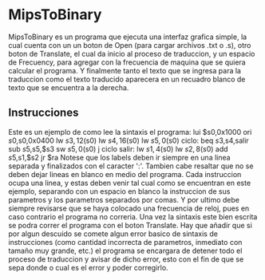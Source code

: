 # MipsToBinary

MipsToBinary es un programa que ejecuta una interfaz grafica simple, la cual cuenta con un un boton de Open (para cargar archivos .txt o .s), otro boton de Translate, el cual da inicio al proceso de traduccion, y un espacio de Frecuency, para agregar con la frecuencia de maquina que se quiera calcular el programa. Y finalmente tanto el texto que se ingresa para la traduccion como el texto traducido aparecera en un recuadro blanco de texto que se encuentra a la derecha.

## Instrucciones

Este es un ejemplo de como lee la sintaxis el programa:
lui $s0,0x1000
ori $s0,$s0,0x0400
lw $s3,12($s0)
lw $s4,16($s0)
lw $s5,0($s0)
ciclo:
beq $s3,$s4,salir
sub $s5,$s5,$s3
sw $s5,0($s0)
j ciclo 
salir:
lw $s1,4($s0)
lw $s2,8($s0)
add $s5,$s1,$s2
jr $ra
Notese que los labels deben ir siempre en una linea separada y finalizados con el caracter ':'. Tambien cabe resaltar que no se deben dejar lineas en blanco en medio del programa. Cada instruccion ocupa una linea, y estas deben venir tal cual como se encuentran en este ejemplo, separando con un espacio en blanco la instruccion de sus parametros y los parametros separados por comas.
Y por ultimo debe siempre revisarse que se haya colocado una frecuencia de reloj, pues en caso contrario el programa no correria.
Una vez la sintaxis este bien escrita se podra correr el programa con el boton Translate. Hay que añadir que si por algun descuido se comete algun error basico de sintaxis de instrucciones (como cantidad incorrecta de parametros, inmediato con tamaño muy grande, etc.) el programa se encargara de detener todo el proceso de traduccion y avisar de dicho error, esto con el fin de que se sepa donde o cual es el error y poder corregirlo.
